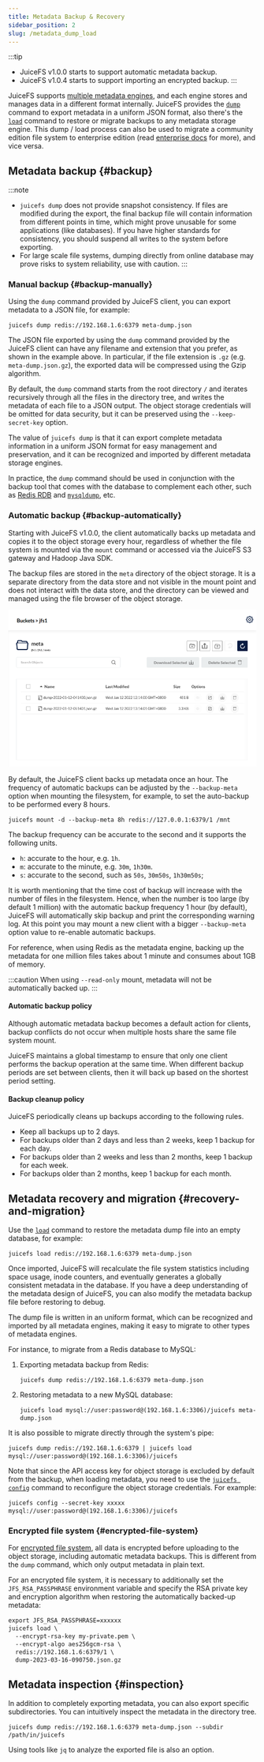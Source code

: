 ```yaml
---
title: Metadata Backup & Recovery
sidebar_position: 2
slug: /metadata_dump_load
---
```


:::tip

- JuiceFS v1.0.0 starts to support automatic metadata backup.
- JuiceFS v1.0.4 starts to support importing an encrypted backup.
:::

JuiceFS supports [multiple metadata engines](../reference/how_to_set_up_metadata_engine.md), and each engine stores and manages data in a different format internally. JuiceFS provides the [`dump`](../reference/command_reference.mdx#dump) command to export metadata in a uniform JSON format, also there's the [`load`](../reference/command_reference.mdx#load) command to restore or migrate backups to any metadata storage engine. This dump / load process can also be used to migrate a community edition file system to enterprise edition (read [enterprise docs](https://juicefs.com/docs/cloud/administration/metadata_dump_load) for more), and vice versa.

## Metadata backup {#backup}

:::note

* `juicefs dump` does not provide snapshot consistency. If files are modified during the export, the final backup file will contain information from different points in time, which might prove unusable for some applications (like databases). If you have higher standards for consistency, you should suspend all writes to the system before exporting.
* For large scale file systems, dumping directly from online database may prove risks to system reliability, use with caution.
:::

### Manual backup {#backup-manually}

Using the `dump` command provided by JuiceFS client, you can export metadata to a JSON file, for example:

```shell
juicefs dump redis://192.168.1.6:6379 meta-dump.json
```

The JSON file exported by using the `dump` command provided by the JuiceFS client can have any filename and extension that you prefer, as shown in the example above. In particular, if the file extension is `.gz` (e.g. `meta-dump.json.gz`), the exported data will be compressed using the Gzip algorithm.

By default, the `dump` command starts from the root directory `/` and iterates recursively through all the files in the directory tree, and writes the metadata of each file to a JSON output. The object storage credentials will be omitted for data security, but it can be preserved using the `--keep-secret-key` option.

The value of `juicefs dump` is that it can export complete metadata information in a uniform JSON format for easy management and preservation, and it can be recognized and imported by different metadata storage engines.

In practice, the `dump` command should be used in conjunction with the backup tool that comes with the database to complement each other, such as [Redis RDB](https://redis.io/topics/persistence#backing-up-redis-data) and [`mysqldump`](https://dev.mysql.com/doc/mysql-backup-excerpt/5.7/en/mysqldump-sql-format.html), etc.

### Automatic backup {#backup-automatically}

Starting with JuiceFS v1.0.0, the client automatically backs up metadata and copies it to the object storage every hour, regardless of whether the file system is mounted via the `mount` command or accessed via the JuiceFS S3 gateway and Hadoop Java SDK.

The backup files are stored in the `meta` directory of the object storage. It is a separate directory from the data store and not visible in the mount point and does not interact with the data store, and the directory can be viewed and managed using the file browser of the object storage.

![meta-auto-backup-list](../images/meta-auto-backup-list.png)

By default, the JuiceFS client backs up metadata once an hour. The frequency of automatic backups can be adjusted by the `--backup-meta` option when mounting the filesystem, for example, to set the auto-backup to be performed every 8 hours.

```shell
juicefs mount -d --backup-meta 8h redis://127.0.0.1:6379/1 /mnt
```

The backup frequency can be accurate to the second and it supports the following units.

- `h`: accurate to the hour, e.g. `1h`.
- `m`: accurate to the minute, e.g. `30m`, `1h30m`.
- `s`: accurate to the second, such as `50s`, `30m50s`, `1h30m50s`;

It is worth mentioning that the time cost of backup will increase with the number of files in the filesystem. Hence, when the number is too large (by default 1 million) with the automatic backup frequency 1 hour (by default), JuiceFS will automatically skip backup and print the corresponding warning log. At this point you may mount a new client with a bigger `--backup-meta` option value to re-enable automatic backups.

For reference, when using Redis as the metadata engine, backing up the metadata for one million files takes about 1 minute and consumes about 1GB of memory.

:::caution
   When using `--read-only` mount, metadata will not be automatically backed up.
:::

#### Automatic backup policy

Although automatic metadata backup becomes a default action for clients, backup conflicts do not occur when multiple hosts share the same file system mount.

JuiceFS maintains a global timestamp to ensure that only one client performs the backup operation at the same time. When different backup periods are set between clients, then it will back up based on the shortest period setting.

#### Backup cleanup policy

JuiceFS periodically cleans up backups according to the following rules.

- Keep all backups up to 2 days.
- For backups older than 2 days and less than 2 weeks, keep 1 backup for each day.
- For backups older than 2 weeks and less than 2 months, keep 1 backup for each week.
- For backups older than 2 months, keep 1 backup for each month.

## Metadata recovery and migration {#recovery-and-migration}

Use the [`load`](../reference/command_reference.mdx#load) command to restore the metadata dump file into an empty database, for example:

```shell
juicefs load redis://192.168.1.6:6379 meta-dump.json
```

Once imported, JuiceFS will recalculate the file system statistics including space usage, inode counters, and eventually generates a globally consistent metadata in the database. If you have a deep understanding of the metadata design of JuiceFS, you can also modify the metadata backup file before restoring to debug.

The dump file is written in an uniform format, which can be recognized and imported by all metadata engines, making it easy to migrate to other types of metadata engines.

For instance, to migrate from a Redis database to MySQL:

1. Exporting metadata backup from Redis:

   ```shell
   juicefs dump redis://192.168.1.6:6379 meta-dump.json
   ```

1. Restoring metadata to a new MySQL database:

   ```shell
   juicefs load mysql://user:password@(192.168.1.6:3306)/juicefs meta-dump.json
   ```

It is also possible to migrate directly through the system's pipe:

```shell
juicefs dump redis://192.168.1.6:6379 | juicefs load mysql://user:password@(192.168.1.6:3306)/juicefs
```

Note that since the API access key for object storage is excluded by default from the backup, when loading metadata, you need to use the [`juicefs config`](../reference/command_reference.mdx#config) command to reconfigure the object storage credentials. For example:

```shell
juicefs config --secret-key xxxxx mysql://user:password@(192.168.1.6:3306)/juicefs
```

### Encrypted file system {#encrypted-file-system}

For [encrypted file system](../security/encryption.md), all data is encrypted before uploading to the object storage, including automatic metadata backups. This is different from the `dump` command, which only output metadata in plain text.

For an encrypted file system, it is necessary to additionally set the `JFS_RSA_PASSPHRASE` environment variable and specify the RSA private key and encryption algorithm when restoring the automatically backed-up metadata:

```shell
export JFS_RSA_PASSPHRASE=xxxxxx
juicefs load \
  --encrypt-rsa-key my-private.pem \
  --encrypt-algo aes256gcm-rsa \
  redis://192.168.1.6:6379/1 \
  dump-2023-03-16-090750.json.gz
```

## Metadata inspection {#inspection}

In addition to completely exporting metadata, you can also export specific subdirectories. You can intuitively inspect the metadata in the directory tree.

```shell
juicefs dump redis://192.168.1.6:6379 meta-dump.json --subdir /path/in/juicefs
```

Using tools like `jq` to analyze the exported file is also an option.
